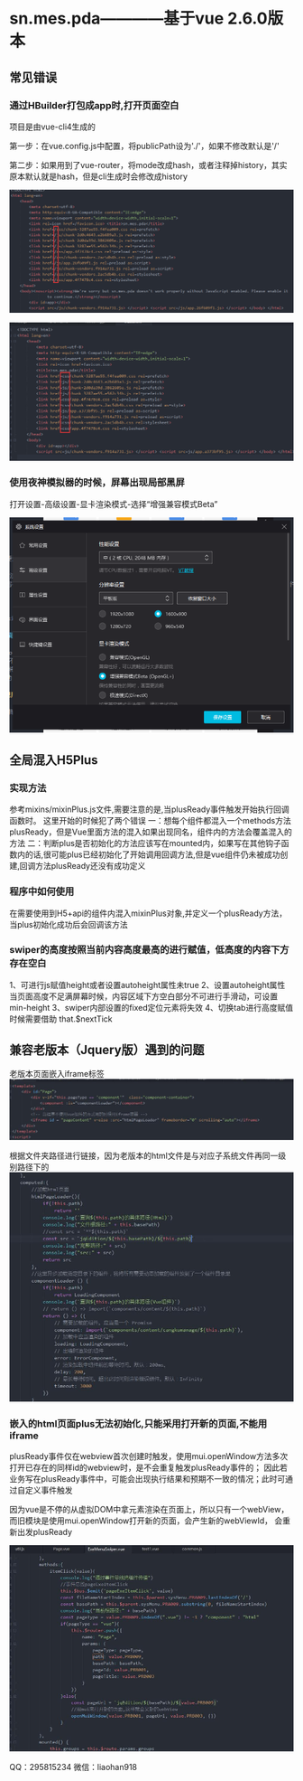 # sn.mes.pda————基于vue 2.6.0版本

## 常见错误

### 通过HBuilder打包成app时,打开页面空白

项目是由vue-cli4生成的

第一步：在vue.config.js中配置，将publicPath设为'./'，如果不修改默认是'/'

第二步：如果用到了vue-router，将mode改成hash，或者注释掉history，其实原本默认就是hash，但是cli生成时会修改成history

![引用路径错误](README_files/1.png)

![正确引用路径](README_files/2.png)

### 使用夜神模拟器的时候，屏幕出现局部黑屏

打开设置-高级设置-显卡渲染模式-选择“增强兼容模式Beta”

![夜神模拟器设置](README_files/3.png)


## 全局混入H5Plus

### 实现方法

参考mixins/mixinPlus.js文件,需要注意的是,当plusReady事件触发开始执行回调函数时。
这里开始的时候犯了两个错误
一：想每个组件都混入一个methods方法plusReady，但是Vue里面方法的混入如果出现同名，组件内的方法会覆盖混入的方法
二：判断plus是否初始化的方法应该写在mounted内，如果写在其他钩子函数内的话,很可能plus已经初始化了开始调用回调方法,但是vue组件仍未被成功创建,回调方法plusReady还没有成功定义

### 程序中如何使用

在需要使用到H5+api的组件内混入mixinPlus对象,并定义一个plusReady方法，当plus初始化成功后会回调该方法

### swiper的高度按照当前内容高度最高的进行赋值，低高度的内容下方存在空白

1、可进行js赋值height或者设置autoheight属性未true
2、设置autoheight属性 当页面高度不足满屏幕时候，内容区域下方空白部分不可进行手滑动，可设置min-height
3、swiper内部设置的fixed定位元素将失效
4、切换tab进行高度赋值时候需要借助 that.$nextTick

## 兼容老版本（Jquery版）遇到的问题

老版本页面嵌入iframe标签
![嵌入html页面](README_files/1.jpg)

根据文件夹路径进行链接，因为老版本的html文件是与对应子系统文件再同一级别路径下的
![加载组件和html页面方法](README_files/3.jpg)


### 嵌入的html页面plus无法初始化,只能采用打开新的页面,不能用iframe

plusReady事件仅在webview首次创建时触发，使用mui.openWindow方法多次打开已存在的同样id的webview时，是不会重复触发plusReady事件的； 
因此若业务写在plusReady事件中，可能会出现执行结果和预期不一致的情况；此时可通过自定义事件触发

因为vue是不停的从虚拟DOM中拿元素渲染在页面上，所以只有一个webView，而旧模块是使用mui.openWindow打开新的页面，会产生新的webViewId，
会重新出发plusReady

![](README_files/2.jpg)

QQ：295815234
微信：liaohan918